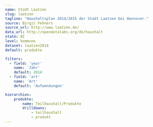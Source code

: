 ```yaml
---
name: Stadt Laatzen
slug: laatzen
tagline: "Haushaltsplan 2014/2015 der Stadt Laatzen bei Hannover."
source: Birgit Fehners
source_url: http://www.laatzen.de/
data_url: http://opendatalabs.org/de/haushalt
state: NI
level: kommune
dataset: laatzen2014
default: produkte

filters:
  - field: 'year'
    name: 'Jahr'
    default: 2014
  - field: 'art'
    name: 'Art'
    default: 'Aufwendungen'

hierarchies:
    produkte:
        name: Teilhaushalt/Produkte
        drilldowns:
            - teilhaushalt
            - produkt
---
```

